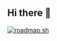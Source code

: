 ## Hi there 👋

[![roadmap.sh](https://roadmap.sh/card/tall/668d46458896c6f50b1b56b5?variant=dark&roadmaps=aws)](https://roadmap.sh)


